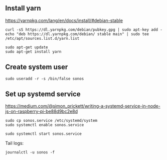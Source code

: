 ## Install yarn
https://yarnpkg.com/lang/en/docs/install/#debian-stable

```
curl -sS https://dl.yarnpkg.com/debian/pubkey.gpg | sudo apt-key add -
echo "deb https://dl.yarnpkg.com/debian/ stable main" | sudo tee /etc/apt/sources.list.d/yarn.list

sudo apt-get update
sudo apt-get install yarn
```

## Create system user
`sudo useradd -r -s /bin/false sonos`


## Set up systemd service
https://medium.com/@simon_prickett/writing-a-systemd-service-in-node-js-on-raspberry-pi-be88d9bc2e8d
```
sudo cp sonos.service /etc/systemd/system
sudo systemctl enable sonos.service

sudo systemctl start sonos.service
```

Tail logs:
```
journalctl -u sonos -f
```
